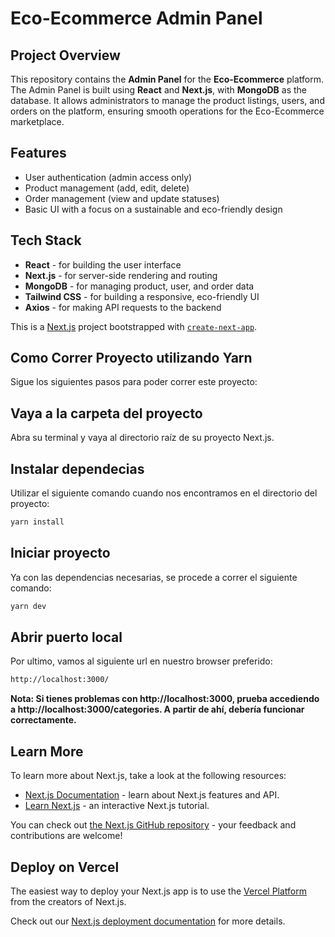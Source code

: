 # Eco-Ecommerce Admin Panel

## Project Overview

This repository contains the **Admin Panel** for the **Eco-Ecommerce** platform. The Admin Panel is built using **React** and **Next.js**, with **MongoDB** as the database. It allows administrators to manage the product listings, users, and orders on the platform, ensuring smooth operations for the Eco-Ecommerce marketplace.

## Features

- User authentication (admin access only)
- Product management (add, edit, delete)
- Order management (view and update statuses)
- Basic UI with a focus on a sustainable and eco-friendly design

## Tech Stack

- **React** - for building the user interface
- **Next.js** - for server-side rendering and routing
- **MongoDB** - for managing product, user, and order data
- **Tailwind CSS** - for building a responsive, eco-friendly UI
- **Axios** - for making API requests to the backend


This is a [Next.js](https://nextjs.org/) project bootstrapped with [`create-next-app`](https://github.com/vercel/next.js/tree/canary/packages/create-next-app).


## Como Correr Proyecto utilizando Yarn

Sigue los siguientes pasos para poder correr este proyecto: 

## Vaya a la carpeta del proyecto

Abra su terminal y vaya al directorio raíz de su proyecto Next.js.

## Instalar dependecias

Utilizar el siguiente comando cuando nos encontramos en el directorio del proyecto:


```bash
yarn install
```


## Iniciar proyecto

Ya con las dependencias necesarias, se procede a correr el siguiente comando:


```bash
yarn dev
```

## Abrir puerto local

Por ultimo, vamos al siguiente url en nuestro browser preferido:


```bash
http://localhost:3000/
```




**Nota: Si tienes problemas con http://localhost:3000, prueba accediendo a http://localhost:3000/categories. A partir de ahí, debería funcionar correctamente.** 


## Learn More

To learn more about Next.js, take a look at the following resources:

- [Next.js Documentation](https://nextjs.org/docs) - learn about Next.js features and API.
- [Learn Next.js](https://nextjs.org/learn) - an interactive Next.js tutorial.

You can check out [the Next.js GitHub repository](https://github.com/vercel/next.js/) - your feedback and contributions are welcome!

## Deploy on Vercel

The easiest way to deploy your Next.js app is to use the [Vercel Platform](https://vercel.com/new?utm_medium=default-template&filter=next.js&utm_source=create-next-app&utm_campaign=create-next-app-readme) from the creators of Next.js.

Check out our [Next.js deployment documentation](https://nextjs.org/docs/deployment) for more details.
